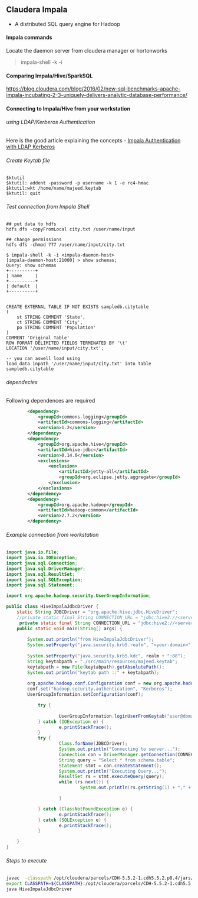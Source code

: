 ## Claudera Impala
- A distributed SQL query engine for Hadoop

#### Impala commands 
Locate the daemon server from cloudera manager or hortonworks 
> impala-shell -k -i <impala-daemon-server-name>


#### Comparing Impala/Hive/SparkSQL
https://blog.cloudera.com/blog/2016/02/new-sql-benchmarks-apache-impala-incubating-2-3-uniquely-delivers-analytic-database-performance/

#### Connecting to Impala/Hive from your workstation

###### using LDAP/Kerberos Authentication
Here is the good article explaining the concepts - 
[Impala Authentication with LDAP Kerberos](http://blog.cloudera.com/blog/2014/10/new-in-cdh-5-2-impala-authentication-with-ldap-and-kerberos/)

###### Create Keytab file
```shell
$ktutil
$ktutil: addent -password -p username -k 1 -e rc4-hmac
$ktutil:wkt /home/name/majeed.keytab
$ktutil: quit

```
###### Test connection from Impala Shell
```shell
## put data to hdfs
hdfs dfs -copyFromLocal city.txt /user/name/input

## change permissions
hdfs dfs -chmod 777 /user/name/input/city.txt

$ impala-shell -k -i <impala-daemon-host>
[impala-daemon-host:21000] > show schemas;
Query: show schemas
+----------+
| name     |
+----------+
| default  |
+----------+


CREATE EXTERNAL TABLE IF NOT EXISTS sampledb.citytable
(
    st STRING COMMENT 'State', 
    ct STRING COMMENT 'City', 
    po STRING COMMENT 'Population'
) 
COMMENT 'Original Table' 
ROW FORMAT DELIMITED FIELDS TERMINATED BY '\t' 
LOCATION '/user/name/input/city.txt';

-- you can aswell load using
load data inpath '/user/name/input/city.txt' into table sampledb.citytable

```
###### dependecies
Following dependences are required

```xml
		<dependency>
			<groupId>commons-logging</groupId>
			<artifactId>commons-logging</artifactId>
			<version>1.2</version>
		</dependency>
		<dependency>
			<groupId>org.apache.hive</groupId>
			<artifactId>hive-jdbc</artifactId>
			<version>0.14.0</version>
			<exclusions>
				<exclusion>
					<artifactId>jetty-all</artifactId>
					<groupId>org.eclipse.jetty.aggregate</groupId>
				</exclusion>
			</exclusions>
		</dependency>
		<dependency>
			<groupId>org.apache.hadoop</groupId>
			<artifactId>hadoop-common</artifactId>
			<version>2.7.2</version>
		</dependency>
```


###### Example connection from workstation
```java
import java.io.File;
import java.io.IOException;
import java.sql.Connection;
import java.sql.DriverManager;
import java.sql.ResultSet;
import java.sql.SQLException;
import java.sql.Statement;

import org.apache.hadoop.security.UserGroupInformation;

public class HiveImpalaJdbcDriver {
	static String JDBCDriver = "org.apache.hive.jdbc.HiveDriver";
    //private static final String CONNECTION_URL = "jdbc:hive2://<server>:10000/default;principal=hive/<server>@domain";
	 private static final String CONNECTION_URL = "jdbc:hive2://<server>:21050/default;principal=impala/<server>@domain";    
    public static void main(String[] args) {
       
        System.out.println("from HiveImpalaJdbcDriver");
    	System.setProperty("java.security.krb5.realm", "<your-domain>");
    		   
        System.setProperty("java.security.krb5.kdc", realm + ":88");   //KDC-Port 88        
        String keytabpath = "./src/main/resources/majeed.keytab";
        keytabpath = new File(keytabpath).getAbsolutePath();
    	System.out.println("keytab path ::" + keytabpath);
    		
        org.apache.hadoop.conf.Configuration conf = new org.apache.hadoop.conf.Configuration();
        conf.set("hadoop.security.authentication", "Kerberos");
        UserGroupInformation.setConfiguration(conf);

            try {
            	
                    UserGroupInformation.loginUserFromKeytab("user@domain", keytabpath);
            } catch (IOException e) {
                    e.printStackTrace();
            }
            try {
                    Class.forName(JDBCDriver);
                    System.out.println("Connecting to server...");
                    Connection con = DriverManager.getConnection(CONNECTION_URL);
                    String query = "Select * from schema.table";
                    Statement stmt = con.createStatement();
                    System.out.println("Executing Query...");
                    ResultSet rs = stmt.executeQuery(query);
                    while (rs.next()) {
                            System.out.println(rs.getString(1) + "," + rs.getString(2));

                    }

            } catch (ClassNotFoundException e) {
                    e.printStackTrace();
            } catch (SQLException e) {
                    e.printStackTrace();
            }

    }
}


```

###### Steps to execute
```sh
javac  -classpath /opt/cloudera/parcels/CDH-5.5.2-1.cdh5.5.2.p0.4/jars/hadoop-common-2.6.0-cdh5.5.2.jar HiveImpalaJdbcDriver.java
export CLASSPATH=${CLASSPATH}:/opt/cloudera/parcels/CDH-5.5.2-1.cdh5.5.2.p0.4/lib/hive/lib/*:/opt/cloudera/parcels/CDH-5.5.2-1.cdh5.5.2.p0.4/jars/*
java HiveImpalaJdbcDriver 
```

